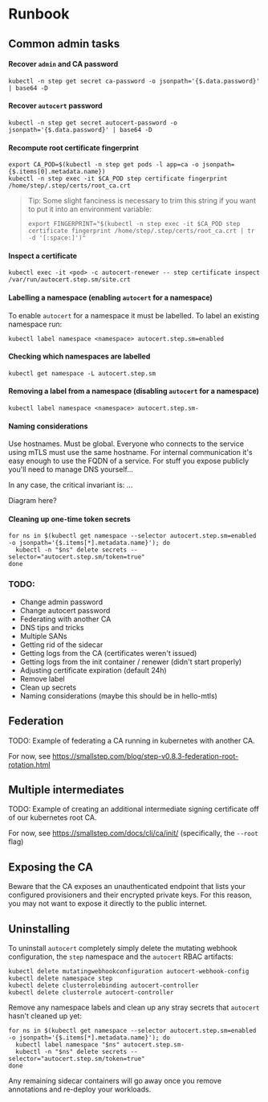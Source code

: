 # Runbook

## Common admin tasks

#### Recover `admin` and CA password

```
kubectl -n step get secret ca-password -o jsonpath='{$.data.password}' | base64 -D
```

#### Recover `autocert` password

```
kubectl -n step get secret autocert-password -o jsonpath='{$.data.password}' | base64 -D
```

#### Recompute root certificate fingerprint

```
export CA_POD=$(kubectl -n step get pods -l app=ca -o jsonpath={$.items[0].metadata.name})
kubectl -n step exec -it $CA_POD step certificate fingerprint /home/step/.step/certs/root_ca.crt
```

> Tip: Some slight fanciness is necessary to trim this string if you want to put it into an environment variable:
>
> ```
> export FINGERPRINT="$(kubectl -n step exec -it $CA_POD step certificate fingerprint /home/step/.step/certs/root_ca.crt | tr -d '[:space:]')"
> ```

#### Inspect a certificate

```
kubectl exec -it <pod> -c autocert-renewer -- step certificate inspect /var/run/autocert.step.sm/site.crt
```

#### Labelling a namespace (enabling `autocert` for a namespace)

To enable `autocert` for a namespace it must be labelled. To label an existing namespace run:

```
kubectl label namespace <namespace> autocert.step.sm=enabled
```

#### Checking which namespaces are labelled

```
kubectl get namespace -L autocert.step.sm
```

#### Removing a label from a namespace (disabling `autocert` for a namespace)

```
kubectl label namespace <namespace> autocert.step.sm-
```

#### Naming considerations

Use hostnames. Must be global. Everyone who connects to the service using mTLS must use the same hostname. For internal communication it's easy enough to use the FQDN of a service. For stuff you expose publicly you'll need to manage DNS yourself...

In any case, the critical invariant is: ...

Diagram here?

#### Cleaning up one-time token secrets

```
for ns in $(kubectl get namespace --selector autocert.step.sm=enabled -o jsonpath='{$.items[*].metadata.name}'); do
  kubectl -n "$ns" delete secrets --selector="autocert.step.sm/token=true"
done
```

### TODO:
* Change admin password
* Change autocert password
* Federating with another CA
* DNS tips and tricks
* Multiple SANs
* Getting rid of the sidecar
* Getting logs from the CA (certificates weren't issued)
* Getting logs from the init container / renewer (didn't start properly)
* Adjusting certificate expiration (default 24h)
* Remove label
* Clean up secrets
* Naming considerations (maybe this should be in hello-mtls)

## Federation

TODO: Example of federating a CA running in kubernetes with another CA.

For now, see https://smallstep.com/blog/step-v0.8.3-federation-root-rotation.html

## Multiple intermediates

TODO: Example of creating an additional intermediate signing certificate off of our kubernetes root CA.

For now, see https://smallstep.com/docs/cli/ca/init/ (specifically, the `--root` flag)

## Exposing the CA

Beware that the CA exposes an unauthenticated endpoint that lists your configured provisioners and their encrypted private keys. For this reason, you may not want to expose it directly to the public internet.

## Uninstalling

To uninstall `autocert` completely simply delete the mutating webhook configuration, the `step` namespace and the `autocert` RBAC artifacts:

```
kubectl delete mutatingwebhookconfiguration autocert-webhook-config
kubectl delete namespace step
kubectl delete clusterrolebinding autocert-controller
kubectl delete clusterrole autocert-controller
```

Remove any namespace labels and clean up any stray secrets that `autocert` hasn't cleaned up yet:

```
for ns in $(kubectl get namespace --selector autocert.step.sm=enabled -o jsonpath='{$.items[*].metadata.name}'); do
  kubectl label namespace "$ns" autocert.step.sm-
  kubectl -n "$ns" delete secrets --selector="autocert.step.sm/token=true"
done
```

Any remaining sidecar containers will go away once you remove annotations and re-deploy your workloads.
